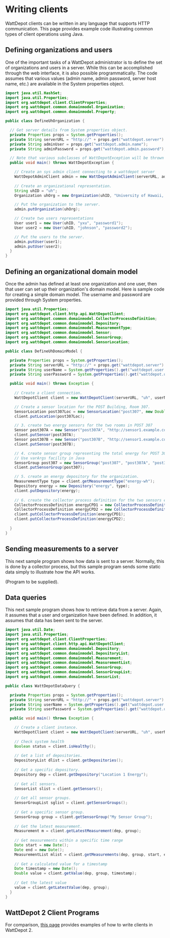 # Writing clients

WattDepot clients can be written in any language that supports HTTP communication.  This page provides example code 
illustrating common types of client operations using Java. 

## Defining organizations and users

One of the important tasks of a WattDepot administrator is to define the set of organizations and users in a server. While this can be accomplished through the web interface, it is also possible programmatically.  The code assumes that 
various values (admin name, admin password, server host name, etc.) are available in the System properties object.

```java
import java.util.HashSet;
import java.util.Properties;
import org.wattdepot.client.ClientProperties;
import org.wattdepot.common.domainmodel.Organization;
import org.wattdepot.common.domainmodel.Property;

public class DefineUhOrganization {

  // Get server details from System properties object.
  private Properties props = System.getProperties();
  private String serverURL = "http://" + props.get("wattdepot.server") + ":" + props.get("wattdepot.port") + "/";
  private String adminUser = props.get("wattdepot.admin.name");
  private String adminPassword = props.get("wattdepot.admin.password");

  // Note that various subclasses of WattDepotException will be thrown if calls fail.
  public void main() throws WattDepotException {

    // Create an sys admin client connecting to a wattdepot server
    WattDepotAdminClient admin = new WattDepotAdminClient(serverURL, adminUser, adminPassword);    
    
    // Create an organizational representation.
    String uhID = "uh";
    Organization uhOrg = new Organization(uhID, "University of Hawaii, Manoa");

    // Put the organization to the server.
    admin.putOrganization(uhOrg);

    // Create two users representations
    User user1 = new User(uhID, "yxu", "password1");
    User user2 = new User(uhID, "johnson", "password2");

    // Put the users to the server.
    admin.putUser(user1);
    admin.putUser(user2);
  }
}
```

##  Defining an organizational domain model

Once the admin has defined at least one organization and one user, then that user can set up their
organization's domain model.  Here is sample code for creating a simple domain model. 
The username and password are provided through System properties. 

```java
import java.util.Properties;
import org.wattdepot.client.http.api.WattDepotClient;
import org.wattdepot.common.domainmodel.CollectorProcessDefinition;
import org.wattdepot.common.domainmodel.Depository;
import org.wattdepot.common.domainmodel.MeasurementType;
import org.wattdepot.common.domainmodel.Sensor;
import org.wattdepot.common.domainmodel.SensorGroup;
import org.wattdepot.common.domainmodel.SensorLocation;

public class DefineUhDomainModel {

  private Properties props = System.getProperties();
  private String serverURL = "http://" + props.get("wattdepot.server") + ":" + props.get("wattdepot.port") + "/";
  private String userName = System.getProperties().get("wattdepot.user.name");
  private String userPassword = System.getProperties().get("wattdepot.user.password");

  public void main() throws Exception {
    
    // Create a client connection.
    WattDepotClient client = new WattDepotClient(serverURL, "uh", userName, userPassword);

    // Create a sensor location for the POST Building, Room 307.
    SensorLocation post307Loc = new SensorLocation("post307", new Double(21.294642), new Double(-157.812727), new Double(30), "POST Room 307");
    client.putLocation(post307Loc);

    // 3. create two energy sensors for the two rooms in POST 307
    Sensor post307A = new Sensor("post307A", "http://sensor1.example.com", post307Loc, "shark");
    client.putSensor(post307A);
    Sensor post307B = new Sensor("post307B", "http://sensor1.example.com", post307Loc, "shark");
    client.putSensor(post307B);

    // 4. create sensor group representing the total energy for POST 307
    // Use varArgs facility in Java
    SensorGroup post307 = new SensorGroup("post307", "post307A", "post307B");
    client.putSensorGroup(post307);

    // 5. create an energy depository for the organization.
    MeasurementType type = client.getMeasurementType("energy-wh");
    Depository energy = new Depository("energy", type);
    client.putDepository(energy);
      
    // 6. create the collector process definition for the two sensors energy
    CollectorProcessDefinition energyCPD1 = new CollectorProcessDefinition("post307A-energy", "post307A", 10L, energy);
    CollectorProcessDefinition energyCPD2 = new CollectorProcessDefinition("post307B-energy", "post307B", 10L, energy);
    client.putCollectorProcessDefinition(energyCPD1);
    client.putCollectorProcessDefinition(energyCPD2);
    
  }
}
```

## Sending measurements to a server

This next sample program shows how data is sent to a server. Normally, this is done by a collector process, but this sample program sends
some static data simply to illustrate how the API works. 

(Program to be supplied).

## Data queries

This next sample program shows how to retrieve data from a server. Again, it assumes that a user and organization have been defined. 
In addition, it assumes that data has been sent to the server.

```java
import java.util.Date;
import java.util.Properties;
import org.wattdepot.client.ClientProperties;
import org.wattdepot.client.http.api.WattDepotClient;
import org.wattdepot.common.domainmodel.Depository;
import org.wattdepot.common.domainmodel.DepositoryList;
import org.wattdepot.common.domainmodel.Measurement;
import org.wattdepot.common.domainmodel.MeasurementList;
import org.wattdepot.common.domainmodel.SensorGroup;
import org.wattdepot.common.domainmodel.SensorGroupList;
import org.wattdepot.common.domainmodel.SensorList;

public class WattDepotDataQuery {

  private Properties props = System.getProperties();
  private String serverURL = "http://" + props.get("wattdepot.server") + ":" + props.get("wattdepot.port") + "/";
  private String userName = System.getProperties().get("wattdepot.user.name");
  private String userPassword = System.getProperties().get("wattdepot.user.password");

  public void main() throws Exception {

    // Create a client instance.
    WattDepotClient client = new WattDepotClient(serverURL, "uh", userName, userPassword);
    
    // Check system health
    Boolean status = client.isHealthy();
    
    // Get a list of depositories.
    DepositoryList dlist = client.getDepositories();
    
    // Get a specific depository.
    Depository dep = client.getDepository("Location 1 Energy");
    
    // Get all sensors.
    SensorList slist = client.getSensors();
    
    // Get all sensor groups.
    SensorGroupList sglist = client.getSensorGroups();
    
    // Get a specific sensor group.
    SensorGroup group = client.getSensorGroup("My Sensor Group");
    
    // Get the latest measurement.
    Measurement m = client.getLatestMeasurement(dep, group);
    
    // Get measurements within a specific time range
    Date start = new Date();
    Date end = new Date();
    MeasurementList mlist = client.getMeasurements(dep, group, start, end);
    
    // Get a calculated value for a timestamp
    Date timestamp = new Date();
    Double value = client.getValue(dep, group, timestamp);
    
    // Get the latest value
    value = client.getLatestValue(dep, group);
  }
}
```

## WattDepot 2 Client Programs

For comparison, [this page](https://code.google.com/p/wattdepot/wiki/WritingWattDepotClients) provides examples of how to write clients in WattDepot 2. 



      
      
      

      
